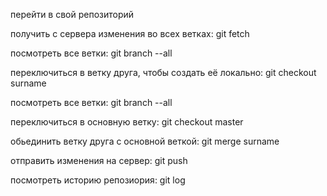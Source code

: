 перейти в свой репозиторий

получить с сервера изменения во всех ветках: git fetch

посмотреть все ветки: git branch --all

переключиться в ветку друга, чтобы создать её локально: git checkout surname

посмотреть все ветки: git branch --all

переключиться в основную ветку: git checkout master

обьединить ветку друга с основной веткой: git merge surname

отправить изменения на сервер: git push

посмотреть историю репозиория: git log
